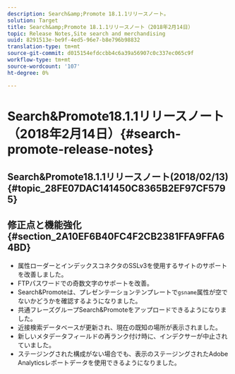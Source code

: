 ```yaml
---
description: Search&amp;Promote 18.1.1リリースノート。
solution: Target
title: Search&amp;Promote 18.1.1リリースノート（2018年2月14日）
topic: Release Notes,Site search and merchandising
uuid: 8291513e-be9f-4ed5-96e7-b8e796b98832
translation-type: tm+mt
source-git-commit: d015154efdccbb4c6a39a56907c0c337ec065c9f
workflow-type: tm+mt
source-wordcount: '107'
ht-degree: 0%

---
```



# Search&amp;Promote18.1.1リリースノート（2018年2月14日）{#search-promote-release-notes}

## Search&amp;Promote18.1.1リリースノート(2018/02/13) {#topic_28FE07DAC141450C8365B2EF97CF5795}

## 修正点と機能強化{#section_2A10EF6B40FC4F2CB2381FFA9FFA64BD}

* 属性ローダーとインデックスコネクタのSSLv3を使用するサイトのサポートを改善しました。
* FTPパスワードでの奇数文字のサポートを改善。
* Search&amp;Promoteは、プレゼンテーションテンプレートで`gsname`属性が空でないかどうかを確認するようになりました。
* 共通フレーズグループSearch&amp;Promoteをアップロードできるようになりました。
* 近接検索データベースが更新され、現在の既知の場所が表示されました。
* 新しいメタデータフィールドの再ランク付け時に、インデクサーが中止されていました。
* ステージングされた構成がない場合でも、表示のステージングされたAdobe Analyticsレポートデータを使用できるようになりました。

